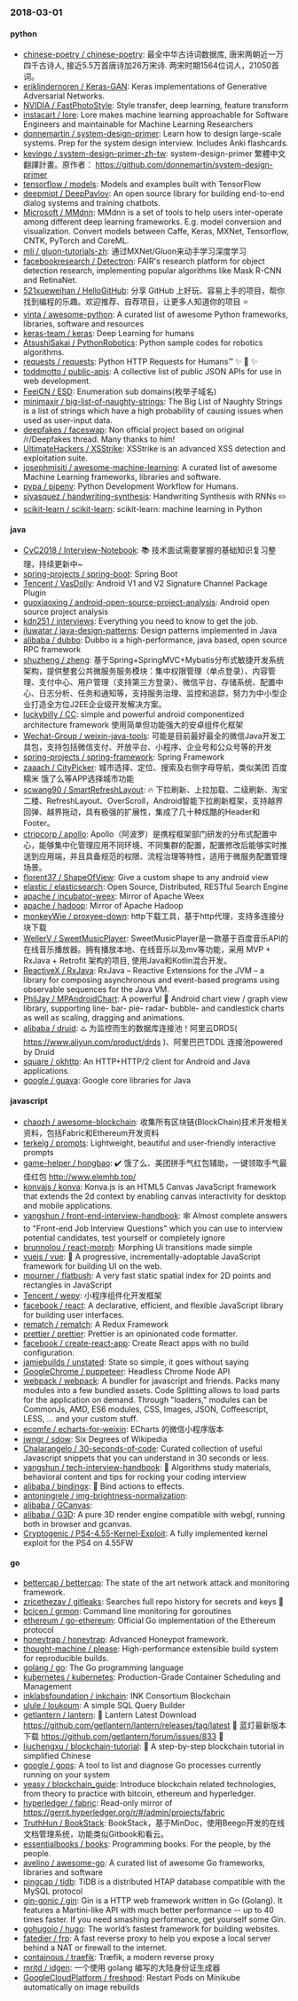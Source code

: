 ### 2018-03-01

#### python
* [chinese-poetry / chinese-poetry](https://github.com/chinese-poetry/chinese-poetry): 最全中华古诗词数据库, 唐宋两朝近一万四千古诗人, 接近5.5万首唐诗加26万宋诗. 两宋时期1564位词人，21050首词。
* [eriklindernoren / Keras-GAN](https://github.com/eriklindernoren/Keras-GAN): Keras implementations of Generative Adversarial Networks.
* [NVIDIA / FastPhotoStyle](https://github.com/NVIDIA/FastPhotoStyle): Style transfer, deep learning, feature transform
* [instacart / lore](https://github.com/instacart/lore): Lore makes machine learning approachable for Software Engineers and maintainable for Machine Learning Researchers
* [donnemartin / system-design-primer](https://github.com/donnemartin/system-design-primer): Learn how to design large-scale systems. Prep for the system design interview. Includes Anki flashcards.
* [kevingo / system-design-primer-zh-tw](https://github.com/kevingo/system-design-primer-zh-tw): system-design-primer 繁體中文翻譯計畫。原作者： https://github.com/donnemartin/system-design-primer
* [tensorflow / models](https://github.com/tensorflow/models): Models and examples built with TensorFlow
* [deepmipt / DeepPavlov](https://github.com/deepmipt/DeepPavlov): An open source library for building end-to-end dialog systems and training chatbots.
* [Microsoft / MMdnn](https://github.com/Microsoft/MMdnn): MMdnn is a set of tools to help users inter-operate among different deep learning frameworks. E.g. model conversion and visualization. Convert models between Caffe, Keras, MXNet, Tensorflow, CNTK, PyTorch and CoreML.
* [mli / gluon-tutorials-zh](https://github.com/mli/gluon-tutorials-zh): 通过MXNet/Gluon来动手学习深度学习
* [facebookresearch / Detectron](https://github.com/facebookresearch/Detectron): FAIR's research platform for object detection research, implementing popular algorithms like Mask R-CNN and RetinaNet.
* [521xueweihan / HelloGitHub](https://github.com/521xueweihan/HelloGitHub): 分享 GitHub 上好玩、容易上手的项目，帮你找到编程的乐趣。欢迎推荐、自荐项目，让更多人知道你的项目 ⭐️
* [vinta / awesome-python](https://github.com/vinta/awesome-python): A curated list of awesome Python frameworks, libraries, software and resources
* [keras-team / keras](https://github.com/keras-team/keras): Deep Learning for humans
* [AtsushiSakai / PythonRobotics](https://github.com/AtsushiSakai/PythonRobotics): Python sample codes for robotics algorithms.
* [requests / requests](https://github.com/requests/requests): Python HTTP Requests for Humans™ ✨ 🍰 ✨
* [toddmotto / public-apis](https://github.com/toddmotto/public-apis): A collective list of public JSON APIs for use in web development.
* [FeeiCN / ESD](https://github.com/FeeiCN/ESD): Enumeration sub domains(枚举子域名)
* [minimaxir / big-list-of-naughty-strings](https://github.com/minimaxir/big-list-of-naughty-strings): The Big List of Naughty Strings is a list of strings which have a high probability of causing issues when used as user-input data.
* [deepfakes / faceswap](https://github.com/deepfakes/faceswap): Non official project based on original /r/Deepfakes thread. Many thanks to him!
* [UltimateHackers / XSStrike](https://github.com/UltimateHackers/XSStrike): XSStrike is an advanced XSS detection and exploitation suite.
* [josephmisiti / awesome-machine-learning](https://github.com/josephmisiti/awesome-machine-learning): A curated list of awesome Machine Learning frameworks, libraries and software.
* [pypa / pipenv](https://github.com/pypa/pipenv): Python Development Workflow for Humans.
* [sjvasquez / handwriting-synthesis](https://github.com/sjvasquez/handwriting-synthesis): Handwriting Synthesis with RNNs ✏️
* [scikit-learn / scikit-learn](https://github.com/scikit-learn/scikit-learn): scikit-learn: machine learning in Python

#### java
* [CyC2018 / Interview-Notebook](https://github.com/CyC2018/Interview-Notebook): 📚 技术面试需要掌握的基础知识复习整理，持续更新中~
* [spring-projects / spring-boot](https://github.com/spring-projects/spring-boot): Spring Boot
* [Tencent / VasDolly](https://github.com/Tencent/VasDolly): Android V1 and V2 Signature Channel Package Plugin
* [guoxiaoxing / android-open-source-project-analysis](https://github.com/guoxiaoxing/android-open-source-project-analysis): Android open source project analysis
* [kdn251 / interviews](https://github.com/kdn251/interviews): Everything you need to know to get the job.
* [iluwatar / java-design-patterns](https://github.com/iluwatar/java-design-patterns): Design patterns implemented in Java
* [alibaba / dubbo](https://github.com/alibaba/dubbo): Dubbo is a high-performance, java based, open source RPC framework
* [shuzheng / zheng](https://github.com/shuzheng/zheng): 基于Spring+SpringMVC+Mybatis分布式敏捷开发系统架构，提供整套公共微服务服务模块：集中权限管理（单点登录）、内容管理、支付中心、用户管理（支持第三方登录）、微信平台、存储系统、配置中心、日志分析、任务和通知等，支持服务治理、监控和追踪，努力为中小型企业打造全方位J2EE企业级开发解决方案。
* [luckybilly / CC](https://github.com/luckybilly/CC): simple and powerful android componentized architecture framework 使用简单但功能强大的安卓组件化框架
* [Wechat-Group / weixin-java-tools](https://github.com/Wechat-Group/weixin-java-tools): 可能是目前最好最全的微信Java开发工具包，支持包括微信支付、开放平台、小程序、企业号和公众号等的开发
* [spring-projects / spring-framework](https://github.com/spring-projects/spring-framework): Spring Framework
* [zaaach / CityPicker](https://github.com/zaaach/CityPicker): 城市选择、定位、搜索及右侧字母导航，类似美团 百度糯米 饿了么等APP选择城市功能
* [scwang90 / SmartRefreshLayout](https://github.com/scwang90/SmartRefreshLayout): 🔥 下拉刷新、上拉加载、二级刷新、淘宝二楼、RefreshLayout、OverScroll，Android智能下拉刷新框架，支持越界回弹、越界拖动，具有极强的扩展性，集成了几十种炫酷的Header和 Footer。
* [ctripcorp / apollo](https://github.com/ctripcorp/apollo): Apollo（阿波罗）是携程框架部门研发的分布式配置中心，能够集中化管理应用不同环境、不同集群的配置，配置修改后能够实时推送到应用端，并且具备规范的权限、流程治理等特性，适用于微服务配置管理场景。
* [florent37 / ShapeOfView](https://github.com/florent37/ShapeOfView): Give a custom shape to any android view
* [elastic / elasticsearch](https://github.com/elastic/elasticsearch): Open Source, Distributed, RESTful Search Engine
* [apache / incubator-weex](https://github.com/apache/incubator-weex): Mirror of Apache Weex
* [apache / hadoop](https://github.com/apache/hadoop): Mirror of Apache Hadoop
* [monkeyWie / proxyee-down](https://github.com/monkeyWie/proxyee-down): http下载工具，基于http代理，支持多连接分块下载
* [WellerV / SweetMusicPlayer](https://github.com/WellerV/SweetMusicPlayer): SweetMusicPlayer是一款基于百度音乐API的在线音乐播放器。拥有播放本地、在线音乐以及mv等功能，采用 MVP + RxJava + Retrofit 架构的项目, 使用Java和Kotlin混合开发。
* [ReactiveX / RxJava](https://github.com/ReactiveX/RxJava): RxJava – Reactive Extensions for the JVM – a library for composing asynchronous and event-based programs using observable sequences for the Java VM.
* [PhilJay / MPAndroidChart](https://github.com/PhilJay/MPAndroidChart): A powerful 🚀 Android chart view / graph view library, supporting line- bar- pie- radar- bubble- and candlestick charts as well as scaling, dragging and animations.
* [alibaba / druid](https://github.com/alibaba/druid): ♨️ 为监控而生的数据库连接池！阿里云DRDS( https://www.aliyun.com/product/drds )、阿里巴巴TDDL 连接池powered by Druid
* [square / okhttp](https://github.com/square/okhttp): An HTTP+HTTP/2 client for Android and Java applications.
* [google / guava](https://github.com/google/guava): Google core libraries for Java

#### javascript
* [chaozh / awesome-blockchain](https://github.com/chaozh/awesome-blockchain): 收集所有区块链(BlockChain)技术开发相关资料，包括Fabric和Ethereum开发资料
* [terkelg / prompts](https://github.com/terkelg/prompts): Lightweight, beautiful and user-friendly interactive prompts
* [game-helper / hongbao](https://github.com/game-helper/hongbao): ✔️ 饿了么、美团拼手气红包辅助，一键领取手气最佳红包 http://www.elemhb.top/
* [konvajs / konva](https://github.com/konvajs/konva): Konva.js is an HTML5 Canvas JavaScript framework that extends the 2d context by enabling canvas interactivity for desktop and mobile applications.
* [yangshun / front-end-interview-handbook](https://github.com/yangshun/front-end-interview-handbook): 🕸 Almost complete answers to "Front-end Job Interview Questions" which you can use to interview potential candidates, test yourself or completely ignore
* [brunnolou / react-morph](https://github.com/brunnolou/react-morph): Morphing Ui transitions made simple
* [vuejs / vue](https://github.com/vuejs/vue): 🖖 A progressive, incrementally-adoptable JavaScript framework for building UI on the web.
* [mourner / flatbush](https://github.com/mourner/flatbush): A very fast static spatial index for 2D points and rectangles in JavaScript
* [Tencent / wepy](https://github.com/Tencent/wepy): 小程序组件化开发框架
* [facebook / react](https://github.com/facebook/react): A declarative, efficient, and flexible JavaScript library for building user interfaces.
* [rematch / rematch](https://github.com/rematch/rematch): A Redux Framework
* [prettier / prettier](https://github.com/prettier/prettier): Prettier is an opinionated code formatter.
* [facebook / create-react-app](https://github.com/facebook/create-react-app): Create React apps with no build configuration.
* [jamiebuilds / unstated](https://github.com/jamiebuilds/unstated): State so simple, it goes without saying
* [GoogleChrome / puppeteer](https://github.com/GoogleChrome/puppeteer): Headless Chrome Node API
* [webpack / webpack](https://github.com/webpack/webpack): A bundler for javascript and friends. Packs many modules into a few bundled assets. Code Splitting allows to load parts for the application on demand. Through "loaders," modules can be CommonJs, AMD, ES6 modules, CSS, Images, JSON, Coffeescript, LESS, ... and your custom stuff.
* [ecomfe / echarts-for-weixin](https://github.com/ecomfe/echarts-for-weixin): ECharts 的微信小程序版本
* [jwngr / sdow](https://github.com/jwngr/sdow): Six Degrees of Wikipedia
* [Chalarangelo / 30-seconds-of-code](https://github.com/Chalarangelo/30-seconds-of-code): Curated collection of useful Javascript snippets that you can understand in 30 seconds or less.
* [yangshun / tech-interview-handbook](https://github.com/yangshun/tech-interview-handbook): 💯 Algorithms study materials, behavioral content and tips for rocking your coding interview
* [alibaba / bindingx](https://github.com/alibaba/bindingx): 🚀 Bind actions to effects.
* [antoningrele / img-brightness-normalization](https://github.com/antoningrele/img-brightness-normalization): 
* [alibaba / GCanvas](https://github.com/alibaba/GCanvas): 
* [alibaba / G3D](https://github.com/alibaba/G3D): A pure 3D render engine compatible with webgl, running both in browser and gcanvas.
* [Cryptogenic / PS4-4.55-Kernel-Exploit](https://github.com/Cryptogenic/PS4-4.55-Kernel-Exploit): A fully implemented kernel exploit for the PS4 on 4.55FW

#### go
* [bettercap / bettercap](https://github.com/bettercap/bettercap): The state of the art network attack and monitoring framework.
* [zricethezav / gitleaks](https://github.com/zricethezav/gitleaks): Searches full repo history for secrets and keys 🔑
* [bcicen / grmon](https://github.com/bcicen/grmon): Command line monitoring for goroutines
* [ethereum / go-ethereum](https://github.com/ethereum/go-ethereum): Official Go implementation of the Ethereum protocol
* [honeytrap / honeytrap](https://github.com/honeytrap/honeytrap): Advanced Honeypot framework.
* [thought-machine / please](https://github.com/thought-machine/please): High-performance extensible build system for reproducible builds.
* [golang / go](https://github.com/golang/go): The Go programming language
* [kubernetes / kubernetes](https://github.com/kubernetes/kubernetes): Production-Grade Container Scheduling and Management
* [inklabsfoundation / inkchain](https://github.com/inklabsfoundation/inkchain): INK Consortium Blockchain
* [ulule / loukoum](https://github.com/ulule/loukoum): A simple SQL Query Builder
* [getlantern / lantern](https://github.com/getlantern/lantern): 🔴 Lantern Latest Download https://github.com/getlantern/lantern/releases/tag/latest 🔴 蓝灯最新版本下载 https://github.com/getlantern/forum/issues/833 🔴
* [liuchengxu / blockchain-tutorial](https://github.com/liuchengxu/blockchain-tutorial): 🌾 A step-by-step blockchain tutorial in simplified Chinese
* [google / gops](https://github.com/google/gops): A tool to list and diagnose Go processes currently running on your system
* [yeasy / blockchain_guide](https://github.com/yeasy/blockchain_guide): Introduce blockchain related technologies, from theory to practice with bitcoin, ethereum and hyperledger.
* [hyperledger / fabric](https://github.com/hyperledger/fabric): Read-only mirror of https://gerrit.hyperledger.org/r/#/admin/projects/fabric
* [TruthHun / BookStack](https://github.com/TruthHun/BookStack): BookStack，基于MinDoc，使用Beego开发的在线文档管理系统，功能类似Gitbook和看云。
* [essentialbooks / books](https://github.com/essentialbooks/books): Programming books. For the people, by the people.
* [avelino / awesome-go](https://github.com/avelino/awesome-go): A curated list of awesome Go frameworks, libraries and software
* [pingcap / tidb](https://github.com/pingcap/tidb): TiDB is a distributed HTAP database compatible with the MySQL protocol
* [gin-gonic / gin](https://github.com/gin-gonic/gin): Gin is a HTTP web framework written in Go (Golang). It features a Martini-like API with much better performance -- up to 40 times faster. If you need smashing performance, get yourself some Gin.
* [gohugoio / hugo](https://github.com/gohugoio/hugo): The world’s fastest framework for building websites.
* [fatedier / frp](https://github.com/fatedier/frp): A fast reverse proxy to help you expose a local server behind a NAT or firewall to the internet.
* [containous / traefik](https://github.com/containous/traefik): Træfik, a modern reverse proxy
* [mritd / idgen](https://github.com/mritd/idgen): 一个使用 golang 编写的大陆身份证生成器
* [GoogleCloudPlatform / freshpod](https://github.com/GoogleCloudPlatform/freshpod): Restart Pods on Minikube automatically on image rebuilds
